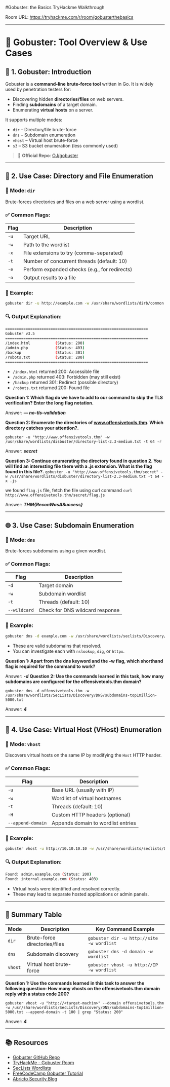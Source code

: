 #Gobuster: the Basics TryHackme Walkthrough

Room URL: https://tryhackme.com/r/room/gobusterthebasics

---
# 🧰 Gobuster: Tool Overview & Use Cases

## 🔹 1. Gobuster: Introduction

Gobuster is a **command-line brute-force tool** written in Go. It is widely used by penetration testers for:

- Discovering hidden **directories/files** on web servers.
- Finding **subdomains** of a target domain.
- Enumerating **virtual hosts** on a server.

It supports multiple modes:
- `dir` – Directory/file brute-force
- `dns` – Subdomain enumeration
- `vhost` – Virtual host brute-force
- `s3` – S3 bucket enumeration (less commonly used)

> 🔗 **Official Repo**: [OJ/gobuster](https://github.com/OJ/gobuster)

---

## 📁 2. Use Case: Directory and File Enumeration

### 🔧 Mode: `dir`

Brute-forces directories and files on a web server using a wordlist.

### ✅ Common Flags:
| Flag         | Description                           |
|--------------|---------------------------------------|
| `-u`         | Target URL                            |
| `-w`         | Path to the wordlist                  |
| `-x`         | File extensions to try (comma-separated) |
| `-t`         | Number of concurrent threads (default: 10) |
| `-e`         | Perform expanded checks (e.g., for redirects) |
| `-o`         | Output results to a file              |

### 📌 Example:

```bash
gobuster dir -u http://example.com -w /usr/share/wordlists/dirb/common.txt -x php,txt,html -t 20
```

### 🔍 Output Explanation:

```bash
===============================================================
Gobuster v3.5
===============================================================
/index.html           (Status: 200)
/admin.php            (Status: 403)
/backup               (Status: 301)
/robots.txt           (Status: 200)
===============================================================
```

- `/index.html` returned 200: Accessible file
- `/admin.php` returned 403: Forbidden (may still exist)
- `/backup` returned 301: Redirect (possible directory)
- `/robots.txt` returned 200: Found file

**Question 1: Which flag do we have to add to our command to skip the TLS verification? Enter the long flag notation.**

Answer: ***— no-tls-validation***

**Question 2: Enumerate the directories of www.offensivetools.thm. Which directory catches your attention?.**

`gobuster -u "http://www.offensivetools.thm" -w /usr/share/wordlists/disbuster/directory-list-2.3-medium.txt -t 64 -r`

Answer: ***secret***

**Question 3: Continue enumerating the directory found in question 2. You will find an interesting file there with a .js extension. What is the flag found in this file?.**
`gobuster -u "http://www.offensivetools.thm/secret" -w /usr/share/wordlists/disbuster/directory-list-2.3-medium.txt -t 64 -x .js`

we found `flag.js` file, fetch the file using curl command `curl http://www.offensivetools.thm/secret/flag.js`

Answer: ***THM{ReconWasASuccess}***

---
## 🌐 3. Use Case: Subdomain Enumeration

### 🔧 Mode: `dns`

Brute-forces subdomains using a given wordlist.

### ✅ Common Flags:
| Flag         | Description                        |
|--------------|------------------------------------|
| `-d`         | Target domain                      |
| `-w`         | Subdomain wordlist                 |
| `-t`         | Threads (default: 10)              |
| `--wildcard` | Check for DNS wildcard response    |

### 📌 Example:

```bash
gobuster dns -d example.com -w /usr/share/wordlists/seclists/Discovery/DNS/subdomains-top1million-110000.txt -t 50
```

- These are valid subdomains that resolved.
- You can investigate each with `nslookup`, `dig`, or `httpx`.

**Question 1: Apart from the dns keyword and the -w flag, which shorthand flag is required for the command to work?**

Answer: ***-d***
**Question 2: Use the commands learned in this task, how many subdomains are configured for the offensivetools.thm domain?**

`gobuster dns -d offensivetools.thm -w /usr/share/wordlists/SecLists/Discovery/DNS/subdomains-top1million-5000.txt `

Answer: ***4***

---

## 🏧 4. Use Case: Virtual Host (VHost) Enumeration

### 🔧 Mode: `vhost`

Discovers virtual hosts on the same IP by modifying the `Host` HTTP header.

### ✅ Common Flags:
| Flag         | Description                        |
|--------------|------------------------------------|
| `-u`         | Base URL (usually with IP)         |
| `-w`         | Wordlist of virtual hostnames      |
| `-t`         | Threads (default: 10)              |
| `-H`         | Custom HTTP headers (optional)     |
| `--append-domain` | Appends domain to wordlist entries |

### 📌 Example:

```bash
gobuster vhost -u http://10.10.10.10 -w /usr/share/wordlists/seclists/Discovery/DNS/vhost-wordlist.txt --append-domain -t 30
```

### 🔍 Output Explanation:

```bash
Found: admin.example.com (Status: 200)
Found: internal.example.com (Status: 403)
```

- Virtual hosts were identified and resolved correctly.
- These may lead to separate hosted applications or admin panels.

---

## 🧪 Summary Table

| Mode     | Description                  | Key Command Example |
|----------|------------------------------|---------------------|
| `dir`    | Brute-force directories/files | `gobuster dir -u http://site -w wordlist` |
| `dns`    | Subdomain discovery           | `gobuster dns -d domain -w wordlist` |
| `vhost`  | Virtual host brute-force      | `gobuster vhost -u http://IP -w wordlist` |

**Question 1: Use the commands learned in this task to answer the following question: How many vhosts on the offensivetools.thm domain reply with a status code 200?**

`gobuster vhost -u "http://<target-machin>" --domain offensivetools.thm -w /usr/share/wordlists/SecLists/Discovery/DNS/subdomains-top1million-5000.txt --append-domain -t 100 | grep "Status: 200"`

Answer: ***4***

---

## 📚 Resources

- [Gobuster GitHub Repo](https://github.com/OJ/gobuster)
- [TryHackMe - Gobuster Room](https://tryhackme.com)
- [SecLists Wordlists](https://github.com/danielmiessler/SecLists)
- [FreeCodeCamp Gobuster Tutorial](https://www.freecodecamp.org/news/gobuster-tutorial-find-hidden-directories-sub-domains-and-s3-buckets/)
- [Abricto Security Blog](https://abrictosecurity.com/gobuster-directory-enumerator-cheat-sheet/)


